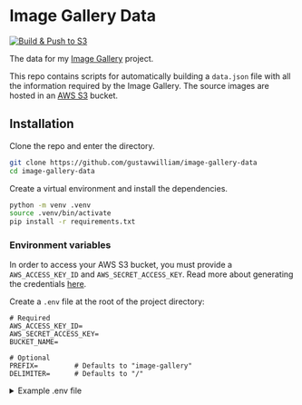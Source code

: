# Image Gallery Data

[![Build & Push to S3](https://github.com/gustavwilliam/image-gallery-data/actions/workflows/build-push.yaml/badge.svg)](https://github.com/gustavwilliam/image-gallery-data/actions/workflows/build-push.yaml)

The data for my [Image Gallery](https://github.com/gustavwilliam/image-gallery) project.

This repo contains scripts for automatically building a `data.json` file with all the information required by the Image Gallery.
The source images are hosted in an [AWS S3](https://aws.amazon.com/s3/) bucket.

## Installation

Clone the repo and enter the directory.

```zsh
git clone https://github.com/gustavwilliam/image-gallery-data
cd image-gallery-data
```

Create a virtual environment and install the dependencies.

```zsh
python -m venv .venv
source .venv/bin/activate
pip install -r requirements.txt
```

### Environment variables

In order to access your AWS S3 bucket, you must provide a `AWS_ACCESS_KEY_ID` and `AWS_SECRET_ACCESS_KEY`.
Read more about generating the credentials [here](https://docs.aws.amazon.com/IAM/latest/UserGuide/id_credentials_access-keys.html#Using_CreateAccessKey).

Create a `.env` file at the root of the project directory:

```
# Required
AWS_ACCESS_KEY_ID=
AWS_SECRET_ACCESS_KEY=
BUCKET_NAME=

# Optional
PREFIX=         # Defaults to "image-gallery"
DELIMITER=      # Defaults to "/"
```

<details>

<summary>Example .env file</summary>

```
AWS_ACCESS_KEY_ID=AKIAIOSFODNN7EXAMPLE
AWS_SECRET_ACCESS_KEY=wJalrXUtnFEMI/K7MDENG/bPxRfiCYEXAMPLEKEY
BUCKET_NAME=cdn.godi.se

PREFIX=image-gallery/
DELIMITER=/
```

</details>
